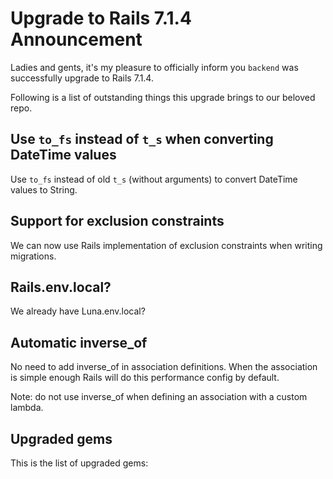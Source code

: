 # Upgrade to Rails 7.1.4 Announcement

Ladies and gents, it's my pleasure to officially inform you `backend` was successfully upgrade to Rails 7.1.4.

Following is a list of outstanding things this upgrade brings to our beloved repo.

## Use `to_fs` instead of `t_s` when converting DateTime values

Use `to_fs` instead of old `t_s` (without arguments) to convert DateTime values to String.

## Support for exclusion constraints

We can now use Rails implementation of exclusion constraints when writing migrations.

## Rails.env.local?

We already have Luna.env.local?

## Automatic inverse_of

No need to add inverse_of in association definitions. When the association is simple enough Rails will do this performance config by default.

Note: do not use inverse_of when defining an association with a custom lambda.

## Upgraded gems

This is the list of upgraded gems:

